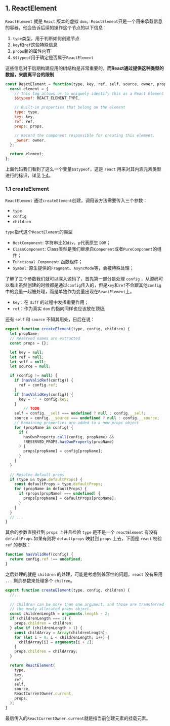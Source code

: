 ## 1. ReactElement

`ReactElement` 就是 `React` 版本的虚拟 `dom`，`ReactElement`只是一个用来承载信息的容器，他会告诉后续的操作这个节点的以下信息：

1. `type`类型，用于判断如何创建节点
2. `key`和`ref`这些特殊信息
3. `props`新的属性内容
4. `$$typeof`用于确定是否属于`ReactElement`

这些信息对于后期构建应用的树结构是非常重要的，**而React通过提供这种类型的数据，来脱离平台的限制**

```js
const ReactElement = function(type, key, ref, self, source, owner, props) {
  const element = {
    // This tag allows us to uniquely identify this as a React Element
    $$typeof: REACT_ELEMENT_TYPE,

    // Built-in properties that belong on the element
    type: type,
    key: key,
    ref: ref,
    props: props,

    // Record the component responsible for creating this element.
    _owner: owner,
  };

  return element;
};
```

上面代码我们看到了这么一个变量`$$typeof`，这是 `react` 用来对其内涵元素类型进行的标识，详见 [1-4]()。

### 1.1 createElement

`ReactElement` 通过`createElement`创建，调用该方法需要传入三个参数：

- `type`
- `config`
- `children`

`type`指代这个`ReactElement`的类型

- `HostComponent`: 字符串比如`div`，`p`代表原生 `DOM`；
- `ClassComponent`: Class类型是我们继承自`Component`或者`PureComponent`的组件；
- `Functional Component`: 函数组件；
- `Symbol`: 原生提供的`Fragment`、`AsyncMode`等，会被特殊处理；

了解了三个参数我们就可以深入源码了，首先第一部分是处理 `config` ，从源码可以看出虽然创建的时候都是通过`config`传入的，但是`key`和`ref`不会跟其他`config`中的变量一起被处理，而是单独作为变量出现在`ReactElement`上。

+ `key`：在 `diff` 的过程中发挥重要作用；
+ `ref`：作为真实 `dom` 的指向同样也应该放在顶级;

还有 `self` 和 `source` 不知其用处，日后在说：

```js
export function createElement(type, config, children) {
  let propName;
  // Reserved names are extracted
  const props = {};

  let key = null;
  let ref = null;
  let self = null;
  let source = null;

  if (config != null) {
    if (hasValidRef(config)) {
      ref = config.ref;
    }
    if (hasValidKey(config)) {
      key = '' + config.key;
    }
		// TODO
    self = config.__self === undefined ? null : config.__self;
    source = config.__source === undefined ? null : config.__source;
    // Remaining properties are added to a new props object
    for (propName in config) {
      if (
        hasOwnProperty.call(config, propName) &&
        !RESERVED_PROPS.hasOwnProperty(propName)
      ) {
        props[propName] = config[propName];
      }
    }
  }
  
  // Resolve default props
  if (type && type.defaultProps) {
    const defaultProps = type.defaultProps;
    for (propName in defaultProps) {
      if (props[propName] === undefined) {
        props[propName] = defaultProps[propName];
      }
    }
  }
  // ...
}
```

其余的参数直接挂到 `props` 上并且检验 `type` 是不是一个 `reactElement` 有没有 `defaultProps` 如果有则将 `defaultprops` 映射到 `props` 上去，下面是 `react` 校验 `ref` 的参数：

```js
function hasValidRef(config) {
  return config.ref !== undefined;
}
```

之后处理的就是 `children` 的处理，可能是考虑到兼容性的问题，`react` 没有采用 `...` 剩余参数来处理多个 `chilren`。

```js
export function createElement(type, config, children) {
  //... 
  
  // Children can be more than one argument, and those are transferred onto
  // the newly allocated props object.
  const childrenLength = arguments.length - 2;
  if (childrenLength === 1) {
    props.children = children;
  } else if (childrenLength > 1) {
    const childArray = Array(childrenLength);
    for (let i = 0; i < childrenLength; i++) {
      childArray[i] = arguments[i + 2];
    }
    props.children = childArray;
  }

  return ReactElement(
    type,
    key,
    ref,
    self,
    source,
    ReactCurrentOwner.current,
    props,
  );
}
```

最后传入的`ReactCurrentOwner.current`就是指当前创建元素的挂载元素。





